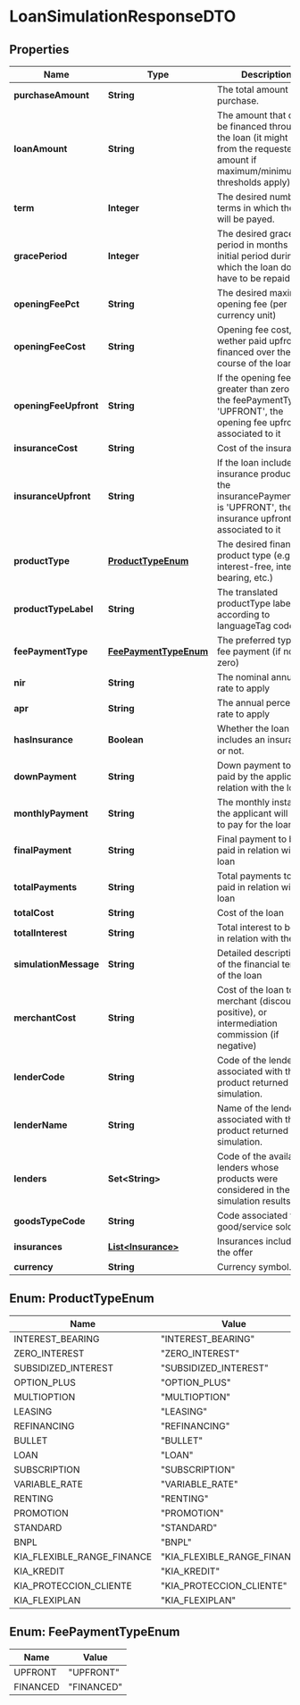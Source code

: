 

# LoanSimulationResponseDTO


## Properties

| Name | Type | Description | Notes |
|------------ | ------------- | ------------- | -------------|
|**purchaseAmount** | **String** | The total amount of the purchase. |  [optional] |
|**loanAmount** | **String** | The amount that could be financed through the loan (it might differ from the requested amount if maximum/minimum thresholds apply) |  [optional] |
|**term** | **Integer** | The desired number of terms in which the loan will be payed. |  [optional] |
|**gracePeriod** | **Integer** | The desired grace period in months - initial period during which the loan doesn&#39;t have to be repaid |  [optional] |
|**openingFeePct** | **String** | The desired maximum opening fee (per currency unit) |  [optional] |
|**openingFeeCost** | **String** | Opening fee cost, wether paid upfront or financed over the course of the loan |  [optional] |
|**openingFeeUpfront** | **String** | If the opening fee is greater than zero and the feePaymentType is &#39;UPFRONT&#39;, the opening fee upfront associated to it |  [optional] |
|**insuranceCost** | **String** | Cost of the insurance |  [optional] |
|**insuranceUpfront** | **String** | If the loan includes an insurance product and the insurancePaymentType is &#39;UPFRONT&#39;, the insurance upfront associated to it |  [optional] |
|**productType** | [**ProductTypeEnum**](#ProductTypeEnum) | The desired financial product type (e.g. interest-free, interest-bearing, etc.) |  [optional] |
|**productTypeLabel** | **String** | The translated productType label according to languageTag code |  [optional] |
|**feePaymentType** | [**FeePaymentTypeEnum**](#FeePaymentTypeEnum) | The preferred type of fee payment (if not zero) |  [optional] |
|**nir** | **String** | The nominal annual rate to apply |  [optional] |
|**apr** | **String** | The annual percentage rate to apply |  [optional] |
|**hasInsurance** | **Boolean** | Whether the loan includes an insurance or not. |  [optional] |
|**downPayment** | **String** | Down payment to be paid by the applicant in relation with the loan |  [optional] |
|**monthlyPayment** | **String** | The monthly instalment the applicant will have to pay for the loan |  [optional] |
|**finalPayment** | **String** | Final payment to be paid in relation with the loan |  [optional] |
|**totalPayments** | **String** | Total payments to be paid in relation with the loan |  [optional] |
|**totalCost** | **String** | Cost of the loan |  [optional] |
|**totalInterest** | **String** | Total interest to be paid in relation with the loan |  [optional] |
|**simulationMessage** | **String** | Detailed descriptions of the financial terms of the loan |  [optional] |
|**merchantCost** | **String** | Cost of the loan to the merchant (discount, if positive), or intermediation commission (if negative) |  [optional] |
|**lenderCode** | **String** | Code of the lender associated with the product returned in the simulation. |  [optional] |
|**lenderName** | **String** | Name of the lender associated with the product returned in the simulation. |  [optional] |
|**lenders** | **Set&lt;String&gt;** | Code of the available lenders whose products were considered in the simulation results. |  [optional] |
|**goodsTypeCode** | **String** | Code associated to the good/service sold. |  [optional] |
|**insurances** | [**List&lt;Insurance&gt;**](Insurance.md) | Insurances included in the offer |  [optional] |
|**currency** | **String** | Currency symbol. |  [optional] |



## Enum: ProductTypeEnum

| Name | Value |
|---- | -----|
| INTEREST_BEARING | &quot;INTEREST_BEARING&quot; |
| ZERO_INTEREST | &quot;ZERO_INTEREST&quot; |
| SUBSIDIZED_INTEREST | &quot;SUBSIDIZED_INTEREST&quot; |
| OPTION_PLUS | &quot;OPTION_PLUS&quot; |
| MULTIOPTION | &quot;MULTIOPTION&quot; |
| LEASING | &quot;LEASING&quot; |
| REFINANCING | &quot;REFINANCING&quot; |
| BULLET | &quot;BULLET&quot; |
| LOAN | &quot;LOAN&quot; |
| SUBSCRIPTION | &quot;SUBSCRIPTION&quot; |
| VARIABLE_RATE | &quot;VARIABLE_RATE&quot; |
| RENTING | &quot;RENTING&quot; |
| PROMOTION | &quot;PROMOTION&quot; |
| STANDARD | &quot;STANDARD&quot; |
| BNPL | &quot;BNPL&quot; |
| KIA_FLEXIBLE_RANGE_FINANCE | &quot;KIA_FLEXIBLE_RANGE_FINANCE&quot; |
| KIA_KREDIT | &quot;KIA_KREDIT&quot; |
| KIA_PROTECCION_CLIENTE | &quot;KIA_PROTECCION_CLIENTE&quot; |
| KIA_FLEXIPLAN | &quot;KIA_FLEXIPLAN&quot; |



## Enum: FeePaymentTypeEnum

| Name | Value |
|---- | -----|
| UPFRONT | &quot;UPFRONT&quot; |
| FINANCED | &quot;FINANCED&quot; |




